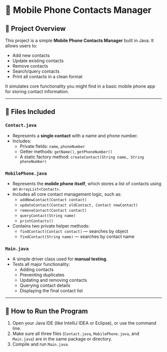 # 📱 Mobile Phone Contacts Manager

## 🧩 Project Overview

This project is a simple **Mobile Phone Contacts Manager** built in Java. It allows users to:
- Add new contacts
- Update existing contacts
- Remove contacts
- Search/query contacts
- Print all contacts in a clean format

It simulates core functionality you might find in a basic mobile phone app for storing contact information.

---

## 📁 Files Included

### `Contact.java`
- Represents a **single contact** with a name and phone number.
- Includes:
    - Private fields: `name`, `phoneNumber`
    - Getter methods: `getName()`, `getPhoneNumber()`
    - A static factory method: `createContact(String name, String phoneNumber)`

### `MobilePhone.java`
- Represents the **mobile phone itself**, which stores a list of contacts using an `ArrayList<Contact>`.
- Includes all core contact management logic, such as:
    - `addNewContact(Contact contact)`
    - `updateContact(Contact oldContact, Contact newContact)`
    - `removeContact(Contact contact)`
    - `queryContact(String name)`
    - `printContacts()`
- Contains two private helper methods:
    - `findContact(Contact contact)` — searches by object
    - `findContact(String name)` — searches by contact name

### `Main.java`
- A simple driver class used for **manual testing**.
- Tests all major functionality:
    - Adding contacts
    - Preventing duplicates
    - Updating and removing contacts
    - Querying contact details
    - Displaying the final contact list

---

## 🚀 How to Run the Program

1. Open your Java IDE (like IntelliJ IDEA or Eclipse), or use the command line.
2. Make sure all three files (`Contact.java`, `MobilePhone.java`, and `Main.java`) are in the same package or directory.
3. Compile and run `Main.java`.

